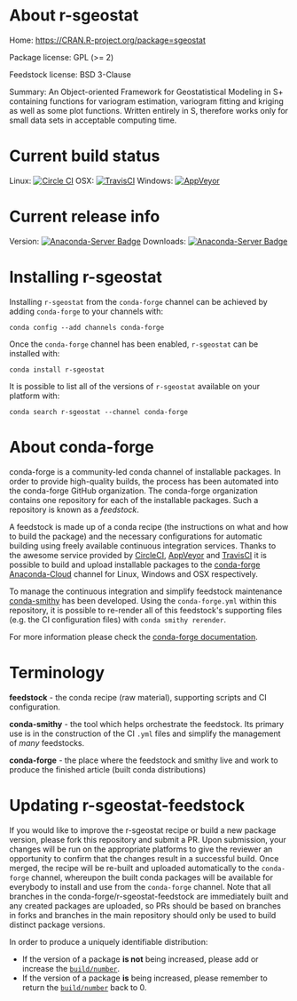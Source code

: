 About r-sgeostat
================

Home: https://CRAN.R-project.org/package=sgeostat

Package license: GPL (>= 2)

Feedstock license: BSD 3-Clause

Summary: An Object-oriented Framework for Geostatistical Modeling in S+ containing functions for variogram estimation, variogram fitting and kriging as well as some plot functions. Written entirely in S, therefore works only for small data sets in acceptable computing time.



Current build status
====================

Linux: [![Circle CI](https://circleci.com/gh/conda-forge/r-sgeostat-feedstock.svg?style=shield)](https://circleci.com/gh/conda-forge/r-sgeostat-feedstock)
OSX: [![TravisCI](https://travis-ci.org/conda-forge/r-sgeostat-feedstock.svg?branch=master)](https://travis-ci.org/conda-forge/r-sgeostat-feedstock)
Windows: [![AppVeyor](https://ci.appveyor.com/api/projects/status/github/conda-forge/r-sgeostat-feedstock?svg=True)](https://ci.appveyor.com/project/conda-forge/r-sgeostat-feedstock/branch/master)

Current release info
====================
Version: [![Anaconda-Server Badge](https://anaconda.org/conda-forge/r-sgeostat/badges/version.svg)](https://anaconda.org/conda-forge/r-sgeostat)
Downloads: [![Anaconda-Server Badge](https://anaconda.org/conda-forge/r-sgeostat/badges/downloads.svg)](https://anaconda.org/conda-forge/r-sgeostat)

Installing r-sgeostat
=====================

Installing `r-sgeostat` from the `conda-forge` channel can be achieved by adding `conda-forge` to your channels with:

```
conda config --add channels conda-forge
```

Once the `conda-forge` channel has been enabled, `r-sgeostat` can be installed with:

```
conda install r-sgeostat
```

It is possible to list all of the versions of `r-sgeostat` available on your platform with:

```
conda search r-sgeostat --channel conda-forge
```


About conda-forge
=================

conda-forge is a community-led conda channel of installable packages.
In order to provide high-quality builds, the process has been automated into the
conda-forge GitHub organization. The conda-forge organization contains one repository
for each of the installable packages. Such a repository is known as a *feedstock*.

A feedstock is made up of a conda recipe (the instructions on what and how to build
the package) and the necessary configurations for automatic building using freely
available continuous integration services. Thanks to the awesome service provided by
[CircleCI](https://circleci.com/), [AppVeyor](http://www.appveyor.com/)
and [TravisCI](https://travis-ci.org/) it is possible to build and upload installable
packages to the [conda-forge](https://anaconda.org/conda-forge)
[Anaconda-Cloud](http://docs.anaconda.org/) channel for Linux, Windows and OSX respectively.

To manage the continuous integration and simplify feedstock maintenance
[conda-smithy](http://github.com/conda-forge/conda-smithy) has been developed.
Using the ``conda-forge.yml`` within this repository, it is possible to re-render all of
this feedstock's supporting files (e.g. the CI configuration files) with ``conda smithy rerender``.

For more information please check the [conda-forge documentation](https://conda-forge.org/docs/).

Terminology
===========

**feedstock** - the conda recipe (raw material), supporting scripts and CI configuration.

**conda-smithy** - the tool which helps orchestrate the feedstock.
                   Its primary use is in the construction of the CI ``.yml`` files
                   and simplify the management of *many* feedstocks.

**conda-forge** - the place where the feedstock and smithy live and work to
                  produce the finished article (built conda distributions)


Updating r-sgeostat-feedstock
=============================

If you would like to improve the r-sgeostat recipe or build a new
package version, please fork this repository and submit a PR. Upon submission,
your changes will be run on the appropriate platforms to give the reviewer an
opportunity to confirm that the changes result in a successful build. Once
merged, the recipe will be re-built and uploaded automatically to the
`conda-forge` channel, whereupon the built conda packages will be available for
everybody to install and use from the `conda-forge` channel.
Note that all branches in the conda-forge/r-sgeostat-feedstock are
immediately built and any created packages are uploaded, so PRs should be based
on branches in forks and branches in the main repository should only be used to
build distinct package versions.

In order to produce a uniquely identifiable distribution:
 * If the version of a package **is not** being increased, please add or increase
   the [``build/number``](http://conda.pydata.org/docs/building/meta-yaml.html#build-number-and-string).
 * If the version of a package **is** being increased, please remember to return
   the [``build/number``](http://conda.pydata.org/docs/building/meta-yaml.html#build-number-and-string)
   back to 0.